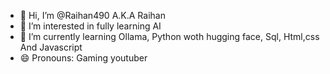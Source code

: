 - 👋 Hi, I’m @Raihan490 A.K.A Raihan
- 👀 I’m interested in fully learning AI
- 🌱 I’m currently learning Ollama, Python woth hugging face, Sql, Html,css And Javascript  
- 😄 Pronouns: Gaming youtuber
  

<!---
Raihan490/Raihan490 is a ✨ special ✨ repository because its `README.md` (this file) appears on your GitHub profile.
You can click the Preview link to take a look at your changes.
--->
